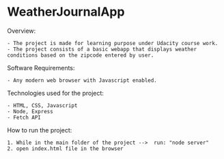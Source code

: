 # WeatherJournalApp

Overview: 

    - The project is made for learning purpose under Udacity course work.
    - The project consists of a basic webapp that displays weather conditions based on the zipcode entered by user.
    
Software Requirements:

    - Any modern web browser with Javascript enabled.

Technologies used for the project:
    
    - HTML, CSS, Javascript
    - Node, Express
    - Fetch API
    

How to run the project:

    1. While in the main folder of the project -->  run: "node server"
    2. open index.html file in the browser 